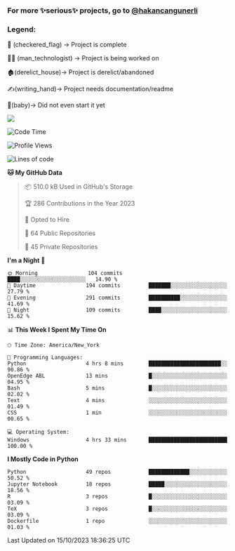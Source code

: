 ### For more ✨serious✨ projects, go to [@hakancangunerli](https://github.com/hakancangunerli)


### Legend:


🏁 (checkered_flag) -> Project is complete

👨‍💻 (man_technologist)   -> Project is being worked on

🏚️(derelict_house)-> Project is derelict/abandoned

✍️(writing_hand)-> Project needs documentation/readme

👶(baby)-> Did not even start it yet

![](https://github-readme-stats.vercel.app/api/top-langs/?username=hakancangunerli&layout=compact&hide=tex,html,shell,CSS,Ruby,Makefile,EmberScript,MATLAB,C&langs_count=6&exclude_repo=2015-csharp,gt_code,gsu_code,uga_code,uga_robotics)

<!--START_SECTION:waka-->
![Code Time](http://img.shields.io/badge/Code%20Time-549%20hrs%2016%20mins-blue)

![Profile Views](http://img.shields.io/badge/Profile%20Views-1-blue)

![Lines of code](https://img.shields.io/badge/From%20Hello%20World%20I%27ve%20Written-3.1%20million%20lines%20of%20code-blue)

**🐱 My GitHub Data** 

> 📦 510.0 kB Used in GitHub's Storage 
 > 
> 🏆 286 Contributions in the Year 2023
 > 
> 💼 Opted to Hire
 > 
> 📜 64 Public Repositories 
 > 
> 🔑 45 Private Repositories 
 > 
**I'm a Night 🦉** 

```text
🌞 Morning                104 commits         ████░░░░░░░░░░░░░░░░░░░░░   14.90 % 
🌆 Daytime                194 commits         ███████░░░░░░░░░░░░░░░░░░   27.79 % 
🌃 Evening                291 commits         ██████████░░░░░░░░░░░░░░░   41.69 % 
🌙 Night                  109 commits         ████░░░░░░░░░░░░░░░░░░░░░   15.62 % 
```


📊 **This Week I Spent My Time On** 

```text
🕑︎ Time Zone: America/New_York

💬 Programming Languages: 
Python                   4 hrs 8 mins        ███████████████████████░░   90.86 % 
OpenEdge ABL             13 mins             █░░░░░░░░░░░░░░░░░░░░░░░░   04.95 % 
Bash                     5 mins              █░░░░░░░░░░░░░░░░░░░░░░░░   02.02 % 
Text                     4 mins              ░░░░░░░░░░░░░░░░░░░░░░░░░   01.49 % 
CSS                      1 min               ░░░░░░░░░░░░░░░░░░░░░░░░░   00.65 % 

💻 Operating System: 
Windows                  4 hrs 33 mins       █████████████████████████   100.00 % 
```

**I Mostly Code in Python** 

```text
Python                   49 repos            █████████████░░░░░░░░░░░░   50.52 % 
Jupyter Notebook         18 repos            █████░░░░░░░░░░░░░░░░░░░░   18.56 % 
R                        3 repos             █░░░░░░░░░░░░░░░░░░░░░░░░   03.09 % 
TeX                      3 repos             █░░░░░░░░░░░░░░░░░░░░░░░░   03.09 % 
Dockerfile               1 repo              ░░░░░░░░░░░░░░░░░░░░░░░░░   01.03 % 
```




 Last Updated on 15/10/2023 18:36:25 UTC
<!--END_SECTION:waka-->


